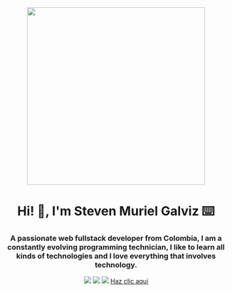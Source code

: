 <div id="header" align="center">
  <img src="https://media.giphy.com/media/Dh5q0sShxgp13DwrvG/giphy.gif" width="400"/>
  <h1 align="center">Hi! 👋, I'm Steven Muriel Galviz ⌨️</h1>
  <h3 align="center">A passionate web fullstack developer from Colombia, I am a constantly evolving programming technician, I like to learn all kinds of technologies and I love everything that involves technology.</h3>
</div>

<div id="badges" align="center">
  <a target="_blank" href="https://github.com/Gary-DevOps"><img src="https://img.shields.io/badge/github-%23121011.svg?style=for-the-badge&logo=github&logoColor=white"/></a>
  <a target="_blank" href="https://gitlab.com/GaryDevOps"><img src="https://img.shields.io/badge/gitlab-%23181717.svg?style=for-the-badge&logo=gitlab&logoColor=white"/></a>
  <a href="https://www.linkedin.com/in/steven-muriel-galviz-074b87213/" target="_blank"><img src="https://img.shields.io/badge/linkedin-%230077B5.svg?style=for-the-badge&logo=linkedin&logoColor=white"/></a>
  <a href="https://www.ejemplo.es" target="_self">Haz clic aquí</a>


</div>
